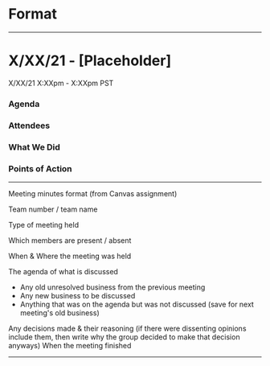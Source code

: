 # Format

---

# X/XX/21 - [Placeholder]
X/XX/21 X:XXpm - X:XXpm PST

### Agenda

### Attendees

### What We Did

### Points of Action

---

Meeting minutes format (from Canvas assignment)

Team number / team name

Type of meeting held

Which members are present / absent

When & Where the meeting was held

The agenda of what is discussed
- Any old unresolved business from the previous meeting
- Any new business to be discussed
- Anything that was on the agenda but was not discussed (save for next meeting's old business)

Any decisions made & their reasoning (if there were dissenting opinions include them, then write why the group decided to make that decision anyways)
When the meeting finished

---
